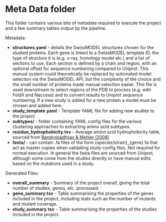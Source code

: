 # Meta Data folder

This folder contains various bits of metadata required to execute the project
and a few summary tables output by the pipeline.

Metadata:
* **structures.yaml** - details the SwissMODEL structures chosen for the studied proteins. 
  Each gene is linked to a SwissMODEL template ID, the type of structure it is (e.g. 
  x-ray, homology model etc.) and a list of sections to use. Each section is defined by
  a chain and region, with an optional offset for sequence numbering compared to Uniprot.
  This manual system could theoretically be replaced by automated model selection via the
  SwissMODEL API, but the complexity of the choice and the small number of proteins made 
  manual selection easier. This file is used downstream to select regions of the PDB to
  process (e.g. with FoldX and Naccess) and to convert results to Uniprot sequence numbering.
  If a new study is added for a new protein a model must be chosen and added here.
* **study\_template.yaml** - Template YAML file for adding new studies to the project
* **subtypes/** - folder containing YAML config files for the various clustering approaches 
  to extracting amino acid subtypes.
* **residue\_hydrophobicity.tsv** - Average amino acid hydrophobicity table, sourced from 
  [Bandyopadhyay & Mehler (2008)](https://www.ncbi.nlm.nih.gov/pubmed/18247345)
* **fasta/** - can contain .fa files of the form {species/strain}\_{gene}.fa that act as 
  master copies when validating study config files. Not required for normal execution.
  In general the fasta files are sourced from Uniprot, although some come from the 
  studies directly or have manual edits based on the mutations used in a study.

Generated Files:
* **overall\_summary** - Summary of the project overall, giving the total number of 
  studies, genes, etc. processed.
* **gene\_summary.tsv** - Table summarising the properties of the genes included in the
  project, including stats such as the number of mutants and mutant coverage.
* **study\_summary.tsv** - Table summarising the properties of the studies included in 
  the project.
